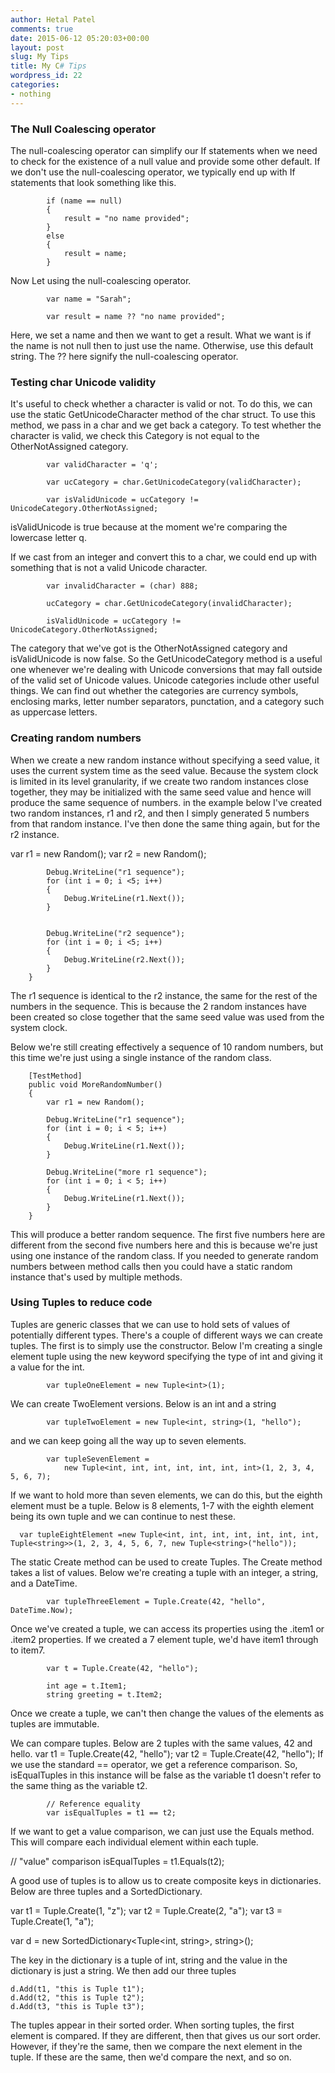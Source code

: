 ```yaml
---
author: Hetal Patel
comments: true
date: 2015-06-12 05:20:03+00:00
layout: post
slug: My Tips
title: My C# Tips
wordpress_id: 22
categories:
- nothing
---
```


### The Null Coalescing operator

The null-coalescing operator can simplify our If statements when we need to check for the existence of a null value and provide some other default. If we don't use the null-coalescing operator, we typically end up with If statements that look something like this. 

            if (name == null)
            {
                result = "no name provided";
            }
            else
            {
                result = name;
            }

Now Let using the null-coalescing operator. 

            var name = "Sarah";

            var result = name ?? "no name provided";

Here, we set a name and then we want to get a result. What we want is if the name is not null then to just use the name. Otherwise, use this default string. The ?? here signify the null-coalescing operator.



### Testing char Unicode validity

It's useful to check whether a character is valid or not. To do this, we can use the static GetUnicodeCharacter method of the char struct. To use this method, we pass in a char and we get back a category. To test whether the character is valid, we check this Category is not equal to the OtherNotAssigned category.

            var validCharacter = 'q';

            var ucCategory = char.GetUnicodeCategory(validCharacter);

            var isValidUnicode = ucCategory != UnicodeCategory.OtherNotAssigned;  

isValidUnicode is true because at the moment we're comparing the lowercase letter q.

If we cast from an integer and convert this to a char, we could end up with something that is not a valid Unicode character.
 
            var invalidCharacter = (char) 888;

            ucCategory = char.GetUnicodeCategory(invalidCharacter);

            isValidUnicode = ucCategory != UnicodeCategory.OtherNotAssigned;
            
  The category that we've got is the OtherNotAssigned category and isValidUnicode is now false. So the GetUnicodeCategory method is a useful one whenever we're dealing with Unicode conversions that may fall outside of the valid set of Unicode values. Unicode categories include other useful things. We can find out whether the categories are currency symbols, enclosing marks, letter number separators, punctation, and a category such as uppercase letters.

### Creating random numbers

When we create a new random instance without specifying a seed value, it uses the current system time as the seed value. Because the system clock is limited in its level granularity, if we create two random instances close together, they may be initialized with the same seed value and hence will produce the same sequence of numbers. in the example below I've created two random instances, r1 and r2, and then I simply generated 5 numbers from that random instance. I've then done the same thing again, but for the r2 instance.

   var r1 = new Random();
            var r2 = new Random();

            Debug.WriteLine("r1 sequence");
            for (int i = 0; i <5; i++)
            {
                Debug.WriteLine(r1.Next());
            }
            

            Debug.WriteLine("r2 sequence");
            for (int i = 0; i <5; i++)
            {
                Debug.WriteLine(r2.Next());
            }           
        }


The r1 sequence is identical to the r2 instance, the same for the rest of the numbers in the sequence. This is because the 2 random instances have been created so close together that the same seed value was used from the system clock.

Below we're still creating effectively a sequence of 10 random numbers, but this time we're just using a single instance of the random class.

        [TestMethod]
        public void MoreRandomNumber()
        {
            var r1 = new Random();            

            Debug.WriteLine("r1 sequence");
            for (int i = 0; i < 5; i++)
            {
                Debug.WriteLine(r1.Next());
            }

            Debug.WriteLine("more r1 sequence");
            for (int i = 0; i < 5; i++)
            {
                Debug.WriteLine(r1.Next());
            }
        }

This will produce a better random sequence. The first five numbers here are different from the second five numbers here and this is because we're just using one instance of the random class. If you needed to generate random numbers between method calls then you could have a static random instance that's used by multiple methods. 

### Using Tuples to reduce code


Tuples are generic classes that we can use to hold sets of values of potentially different types. There's a couple of different ways we can create tuples. The first is to simply use the constructor. Below I'm creating a single element tuple using the new keyword specifying the type of int and giving it a value for the int. 

            var tupleOneElement = new Tuple<int>(1);

We can create TwoElement versions. Below is an int and a string

            var tupleTwoElement = new Tuple<int, string>(1, "hello");

and we can keep going all the way up to seven elements.

            var tupleSevenElement = 
                new Tuple<int, int, int, int, int, int, int>(1, 2, 3, 4, 5, 6, 7);

If we want to hold more than seven elements, we can do this, but the eighth element must be a tuple. Below is 8 elements, 1-7 with the eighth element being its own tuple and we can continue to nest these.
         
      var tupleEightElement =new Tuple<int, int, int, int, int, int, int, Tuple<string>>(1, 2, 3, 4, 5, 6, 7, new Tuple<string>("hello"));

The static Create method can be used to create Tuples. The Create method takes a list of values. Below we're creating a tuple with an integer, a string, and a DateTime.

            var tupleThreeElement = Tuple.Create(42, "hello", DateTime.Now);

Once we've created a tuple, we can access its properties using the .item1 or .item2 properties. If we created a 7 element tuple, we'd have item1 through to item7. 

            var t = Tuple.Create(42, "hello");

            int age = t.Item1;
            string greeting = t.Item2;

Once we create a tuple, we can't then change the values of the elements as tuples are immutable.

We can compare tuples. Below are 2 tuples with the same values, 42 and hello.
 var t1 = Tuple.Create(42, "hello");
            var t2 = Tuple.Create(42, "hello");
If we use the standard == operator, we get a reference comparison. So, isEqualTuples in this instance will be false as the variable t1 doesn't refer to the same thing as the variable t2.

            // Reference equality
            var isEqualTuples = t1 == t2;

If we want to get a value comparison, we can just use the Equals method. This will compare each individual element within each tuple. 

 // "value" comparison
            isEqualTuples = t1.Equals(t2);

A good use of tuples is to allow us to create composite keys in dictionaries. Below are three tuples and a SortedDictionary.

   var t1 = Tuple.Create(1, "z");
   var t2 = Tuple.Create(2, "a");
   var t3 = Tuple.Create(1, "a");

   var d = new SortedDictionary<Tuple<int, string>, string>();

The key in the dictionary is a tuple of int, string and the value in the dictionary is just a string. We then add our three tuples

    d.Add(t1, "this is Tuple t1");
    d.Add(t2, "this is Tuple t2");
    d.Add(t3, "this is Tuple t3");

The tuples appear in their sorted order. When sorting tuples, the first element is compared. If they are different, then that gives us our sort order. However, if they're the same, then we compare the next element in the tuple. If these are the same, then we'd compare the next, and so on.